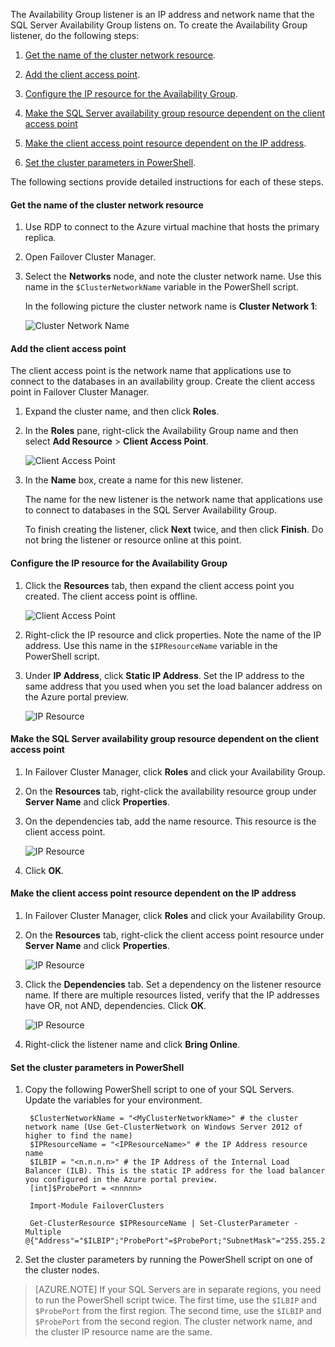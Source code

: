 The Availability Group listener is an IP address and network name that the SQL Server Availability Group listens on. To create the Availability Group listener, do the following steps:

1. [Get the name of the cluster network resource](#getnet).

1. [Add the client access point](#addcap).

1. [Configure the IP resource for the Availability Group](#congroup).

1. [Make the SQL Server availability group resource dependent on the client access point](#dependencyGroup)

1. [Make the client access point resource dependent on the IP address](#listname).

1. [Set the cluster parameters in PowerShell](#setparam).

The following sections provide detailed instructions for each of these steps. 

#### <a name="getnet"></a>Get the name of the cluster network resource

1. Use RDP to connect to the Azure virtual machine that hosts the primary replica. 

1. Open Failover Cluster Manager.

1. Select the **Networks** node, and note the cluster network name. Use this name in the `$ClusterNetworkName` variable in the PowerShell script.

    In the following picture the cluster network name is **Cluster Network 1**:

    ![Cluster Network Name](./media/virtual-machines-ag-listener-configure/90-clusternetworkname.png)

#### <a name="addcap"></a>Add the client access point

The client access point is the network name that applications use to connect to the databases in an availability group. Create the client access point in Failover Cluster Manager. 

1. Expand the cluster name, and then click **Roles**.

1. In the **Roles** pane, right-click the Availability Group name and then select **Add Resource** > **Client Access Point**.

    ![Client Access Point](./media/virtual-machines-ag-listener-configure/92-addclientaccesspoint.png)

1. In the **Name** box, create a name for this new listener. 

    The name for the new listener is the network name that applications use to connect to databases in the SQL Server Availability Group.
   
    To finish creating the listener, click **Next** twice, and then click **Finish**. Do not bring the listener or resource online at this point.
   
#### <a name="congroup"></a>Configure the IP resource for the Availability Group

1. Click the **Resources** tab, then expand the client access point you created. The client access point is offline.

    ![Client Access Point](./media/virtual-machines-ag-listener-configure/94-newclientaccesspoint.png) 

1. Right-click the IP resource and click properties. Note the name of the IP address. Use this name in the `$IPResourceName` variable in the PowerShell script.

1. Under **IP Address**, click **Static IP Address**. Set the IP address to the same address that you used when you set the load balancer address on the Azure portal preview.

    ![IP Resource](./media/virtual-machines-ag-listener-configure/96-ipresource.png) 

<!-----------------------I don't see this option on server 2016
1. Disable NetBIOS for this address and click **OK**. Repeat this step for each IP resource if your solution spans multiple Azure VNets. 
------------------------->

#### <a name = "dependencyGroup"></a>Make the SQL Server availability group resource dependent on the client access point

1. In Failover Cluster Manager, click **Roles** and click your Availability Group.

1. On the **Resources** tab, right-click the availability resource group under **Server Name** and click **Properties**. 

1. On the dependencies tab, add the name resource. This resource is the client access point. 

    ![IP Resource](./media/virtual-machines-ag-listener-configure/97-propertiesdependencies.png) 

1. Click **OK**.

#### <a name="listname"></a>Make the client access point resource dependent on the IP address

1. In Failover Cluster Manager, click **Roles** and click your Availability Group. 

1. On the **Resources** tab, right-click the client access point resource under **Server Name** and click **Properties**. 

    ![IP Resource](./media/virtual-machines-ag-listener-configure/98-dependencies.png) 

1. Click the **Dependencies** tab. Set a dependency on the listener resource name. If there are multiple resources listed, verify that the IP addresses have OR, not AND, dependencies. Click **OK**. 

    ![IP Resource](./media/virtual-machines-ag-listener-configure/98-propertiesdependencies.png) 

1. Right-click the listener name and click **Bring Online**. 

#### <a name="setparam"></a>Set the cluster parameters in PowerShell

1. Copy the following PowerShell script to one of your SQL Servers. Update the variables for your environment.     

        $ClusterNetworkName = "<MyClusterNetworkName>" # the cluster network name (Use Get-ClusterNetwork on Windows Server 2012 of higher to find the name)
        $IPResourceName = "<IPResourceName>" # the IP Address resource name
        $ILBIP = "<n.n.n.n>" # the IP Address of the Internal Load Balancer (ILB). This is the static IP address for the load balancer you configured in the Azure portal preview.
        [int]$ProbePort = <nnnnn>

        Import-Module FailoverClusters

        Get-ClusterResource $IPResourceName | Set-ClusterParameter -Multiple @{"Address"="$ILBIP";"ProbePort"=$ProbePort;"SubnetMask"="255.255.255.255";"Network"="$ClusterNetworkName";"EnableDhcp"=0}

2. Set the cluster parameters by running the PowerShell script on one of the cluster nodes.  

> [AZURE.NOTE]
> If your SQL Servers are in separate regions, you need to run the PowerShell script twice. The first time, use the `$ILBIP` and `$ProbePort` from the first region. The second time, use the `$ILBIP` and `$ProbePort` from the second region. The cluster network name, and the cluster IP resource name are the same.